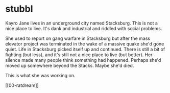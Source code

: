 # stubbl

Kayro Jane lives in an underground city named Stacksburg. This is not a nice place to live. It's dank and industrial and riddled with social problems.

She used to report on gang warfare in Stacksburg but after the mass elevator project was terminated in the wake of a massive quake she'd gone quiet. Life in Stacksburg picked itself up and continued. There is still a bit of fighting (but less), and it's still not a nice place to live (but better). Her silence made many people think something had happened. Perhaps she'd moved up somewhere beyond the Stacks. Maybe she'd died.

This is what she was working on.

[[00-ratdream]]
